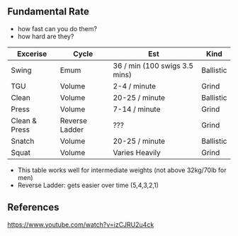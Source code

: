 ## Fundamental Rate

- how fast can you do them?
- how hard are they?

| Excerise   | Cycle| Est    | Kind  |
| ---    | ---                 | ---            | --- |
| Swing  | Emum                |36 / min (100 swigs 3.5 mins) | Ballistic |
| TGU    | Volume              | 2-4 / minute   | Grind |
| Clean  | Volume              | 20-25 / minute | Ballistic |
| Press  | Volume              | 7-14 / minute  | Grind |
| Clean & Press | Reverse Ladder | ??? | Grind |
| Snatch | Volume              | 20-25 / minute | Ballistic |
| Squat  | Volume              | Varies Heavily | Grind |


- This table works well for intermediate weights (not above 32kg/70lb for men)
- Reverse Ladder: gets easier over time (5,4,3,2,1)




## References

https://www.youtube.com/watch?v=izCJRU2u4ck